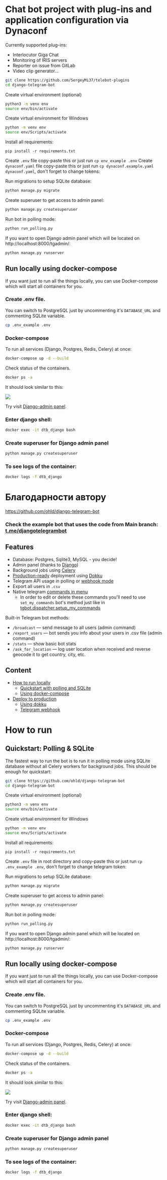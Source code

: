 
# Chat bot project with plug-ins and application configuration via Dynaconf

Currently supported plug-ins:
- Interlocutor Giga Chat
- Monitoring of IRIS servers
- Reporter on issue from GitLab
- Video clip generator...

``` bash
git clone https://github.com/SergeyMi37/telebot-plugins
cd django-telegram-bot
```

Create virtual environment (optional)
``` bash
python3 -m venv env
source env/bin/activate
```

Create virtual environment for Windows
``` bash
python -m venv env
source env/Scripts/activate
```

Install all requirements:
```
pip install -r requirements.txt
```

Create `.env` file copy-paste this or just run `cp env_example .env` 
Create `dynaconf.yaml` file copy-paste this or just run `cp dynaconf.example.yaml dynaconf.yaml`, don't forget to change tokens:

Run migrations to setup SQLite database:
``` bash
python manage.py migrate
```

Create superuser to get access to admin panel:
``` bash
python manage.py createsuperuser
```

Run bot in polling mode:
``` bash
python run_polling.py 
```

If you want to open Django admin panel which will be located on http://localhost:8000/tgadmin/:
``` bash
python manage.py runserver
```

## Run locally using docker-compose
If you want just to run all the things locally, you can use Docker-compose which will start all containers for you.

### Create .env file. 
You can switch to PostgreSQL just by uncommenting it's `DATABASE_URL` and commenting SQLite variable.
```bash
cp .env_example .env
```

### Docker-compose

To run all services (Django, Postgres, Redis, Celery) at once:
``` bash
docker-compose up -d --build
```

Check status of the containers.
``` bash
docker ps -a
```
It should look similar to this:
<p align="left">
    <img src="https://github.com/ohld/django-telegram-bot/raw/main/.github/imgs/containers_status.png">
</p>

Try visit <a href="http://0.0.0.0:8000/tgadmin">Django-admin panel</a>.

### Enter django shell:

``` bash
docker exec -it dtb_django bash
```

### Create superuser for Django admin panel

``` bash
python manage.py createsuperuser
```

### To see logs of the container:

``` bash
docker logs -f dtb_django
```


# Благодарности автору 

https://github.com/ohld/django-telegram-bot

### Check the example bot that uses the code from Main branch: [t.me/djangotelegrambot](https://t.me/djangotelegrambot)

## Features

* Database: Postgres, Sqlite3, MySQL - you decide!
* Admin panel (thanks to [Django](https://docs.djangoproject.com/en/3.1/intro/tutorial01/))
* Background jobs using [Celery](https://docs.celeryproject.org/en/stable/)
* [Production-ready](https://github.com/ohld/django-telegram-bot/wiki/Production-Deployment-using-Dokku) deployment using [Dokku](https://dokku.com)
* Telegram API usage in polling or [webhook mode](https://core.telegram.org/bots/api#setwebhook)
* Export all users in `.csv`
* Native telegram [commands in menu](https://github.com/ohld/django-telegram-bot/blob/main/.github/imgs/bot_commands_example.jpg)
  * In order to edit or delete these commands you'll need to use `set_my_commands` bot's method just like in [tgbot.dispatcher.setup_my_commands](https://github.com/ohld/django-telegram-bot/blob/main/tgbot/dispatcher.py#L150-L156)

Built-in Telegram bot methods:
* `/broadcast` — send message to all users (admin command)
* `/export_users` — bot sends you info about your users in .csv file (admin command)
* `/stats` — show basic bot stats 
* `/ask_for_location` — log user location when received and reverse geocode it to get country, city, etc.


## Content

* [How to run locally](https://github.com/ohld/django-telegram-bot/#how-to-run)
   * [Quickstart with polling and SQLite](https://github.com/ohld/django-telegram-bot/#quickstart-polling--sqlite)
   * [Using docker-compose](https://github.com/ohld/django-telegram-bot/#run-locally-using-docker-compose)
* [Deploy to production](https://github.com/ohld/django-telegram-bot/#deploy-to-production)
   * [Using dokku](https://github.com/ohld/django-telegram-bot/#deploy-using-dokku-step-by-step)
   * [Telegram webhook](https://github.com/ohld/django-telegram-bot/#https--telegram-bot-webhook)


# How to run

## Quickstart: Polling & SQLite

The fastest way to run the bot is to run it in polling mode using SQLite database without all Celery workers for background jobs. This should be enough for quickstart:

``` bash
git clone https://github.com/ohld/django-telegram-bot
cd django-telegram-bot
```

Create virtual environment (optional)
``` bash
python3 -m venv env
source env/bin/activate
```

Create virtual environment for Windows
``` bash
python -m venv env
source env/Scripts/activate
```


Install all requirements:
```
pip install -r requirements.txt
```

Create `.env` file in root directory and copy-paste this or just run `cp .env_example .env`,
don't forget to change telegram token:


Run migrations to setup SQLite database:
``` bash
python manage.py migrate
```

Create superuser to get access to admin panel:
``` bash
python manage.py createsuperuser
```

Run bot in polling mode:
``` bash
python run_polling.py 
```

If you want to open Django admin panel which will be located on http://localhost:8000/tgadmin/:
``` bash
python manage.py runserver
```

## Run locally using docker-compose
If you want just to run all the things locally, you can use Docker-compose which will start all containers for you.

### Create .env file. 
You can switch to PostgreSQL just by uncommenting it's `DATABASE_URL` and commenting SQLite variable.
```bash
cp .env_example .env
```

### Docker-compose

To run all services (Django, Postgres, Redis, Celery) at once:
``` bash
docker-compose up -d --build
```

Check status of the containers.
``` bash
docker ps -a
```
It should look similar to this:
<p align="left">
    <img src="https://github.com/ohld/django-telegram-bot/raw/main/.github/imgs/containers_status.png">
</p>

Try visit <a href="http://0.0.0.0:8000/tgadmin">Django-admin panel</a>.

### Enter django shell:

``` bash
docker exec -it dtb_django bash
```

### Create superuser for Django admin panel

``` bash
python manage.py createsuperuser
```

### To see logs of the container:

``` bash
docker logs -f dtb_django
```

